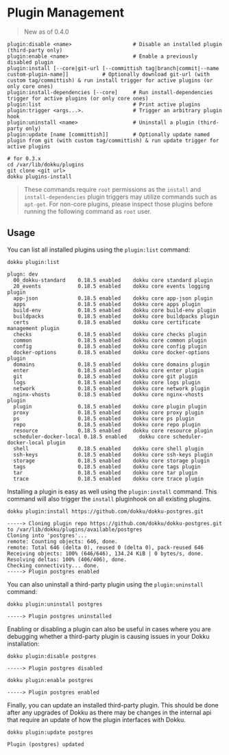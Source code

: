 # Plugin Management

> New as of 0.4.0

```
plugin:disable <name>                    # Disable an installed plugin (third-party only)
plugin:enable <name>                     # Enable a previously disabled plugin
plugin:install [--core|git-url [--committish tag|branch|commit|--name custom-plugin-name]]           # Optionally download git-url (with custom tag/committish) & run install trigger for active plugins (or only core ones)
plugin:install-dependencies [--core]     # Run install-dependencies trigger for active plugins (or only core ones)
plugin:list                              # Print active plugins
plugin:trigger <args...>.                # Trigger an arbitrary plugin hook
plugin:uninstall <name>                  # Uninstall a plugin (third-party only)
plugin:update [name [committish]]        # Optionally update named plugin from git (with custom tag/committish) & run update trigger for active plugins
```

```shell
# for 0.3.x
cd /var/lib/dokku/plugins
git clone <git url>
dokku plugins-install
```

> These commands require `root` permissions as the `install` and `install-dependencies` plugin triggers may utilize commands such as `apt-get`. For non-core plugins, please inspect those plugins before running the following command as `root` user.

## Usage

You can list all installed plugins using the `plugin:list` command:

```shell
dokku plugin:list
```

```
plugn: dev
  00_dokku-standard    0.18.5 enabled    dokku core standard plugin
  20_events            0.18.5 enabled    dokku core events logging plugin
  app-json             0.18.5 enabled    dokku core app-json plugin
  apps                 0.18.5 enabled    dokku core apps plugin
  build-env            0.18.5 enabled    dokku core build-env plugin
  buildpacks           0.18.5 enabled    dokku core buildpacks plugin
  certs                0.18.5 enabled    dokku core certificate management plugin
  checks               0.18.5 enabled    dokku core checks plugin
  common               0.18.5 enabled    dokku core common plugin
  config               0.18.5 enabled    dokku core config plugin
  docker-options       0.18.5 enabled    dokku core docker-options plugin
  domains              0.18.5 enabled    dokku core domains plugin
  enter                0.18.5 enabled    dokku core enter plugin
  git                  0.18.5 enabled    dokku core git plugin
  logs                 0.18.5 enabled    dokku core logs plugin
  network              0.18.5 enabled    dokku core network plugin
  nginx-vhosts         0.18.5 enabled    dokku core nginx-vhosts plugin
  plugin               0.18.5 enabled    dokku core plugin plugin
  proxy                0.18.5 enabled    dokku core proxy plugin
  ps                   0.18.5 enabled    dokku core ps plugin
  repo                 0.18.5 enabled    dokku core repo plugin
  resource             0.18.5 enabled    dokku core resource plugin
  scheduler-docker-local 0.18.5 enabled    dokku core scheduler-docker-local plugin
  shell                0.18.5 enabled    dokku core shell plugin
  ssh-keys             0.18.5 enabled    dokku core ssh-keys plugin
  storage              0.18.5 enabled    dokku core storage plugin
  tags                 0.18.5 enabled    dokku core tags plugin
  tar                  0.18.5 enabled    dokku core tar plugin
  trace                0.18.5 enabled    dokku core trace plugin
```

Installing a plugin is easy as well using the `plugin:install` command. This command will also trigger the `install` pluginhook on all existing plugins.

```shell
dokku plugin:install https://github.com/dokku/dokku-postgres.git
```

```
-----> Cloning plugin repo https://github.com/dokku/dokku-postgres.git to /var/lib/dokku/plugins/available/postgres
Cloning into 'postgres'...
remote: Counting objects: 646, done.
remote: Total 646 (delta 0), reused 0 (delta 0), pack-reused 646
Receiving objects: 100% (646/646), 134.24 KiB | 0 bytes/s, done.
Resolving deltas: 100% (406/406), done.
Checking connectivity... done.
-----> Plugin postgres enabled
```

You can also uninstall a third-party plugin using the `plugin:uninstall` command:

```shell
dokku plugin:uninstall postgres
```

```
-----> Plugin postgres uninstalled
```

Enabling or disabling a plugin can also be useful in cases where you are debugging whether a third-party plugin is causing issues in your Dokku installation:

```shell
dokku plugin:disable postgres
```

```
-----> Plugin postgres disabled
```

```shell
dokku plugin:enable postgres
```

```
-----> Plugin postgres enabled
```

Finally, you can update an installed third-party plugin. This should be done after any upgrades of Dokku as there may be changes in the internal api that require an update of how the plugin interfaces with Dokku.

```shell
dokku plugin:update postgres
```

```
Plugin (postgres) updated
```
